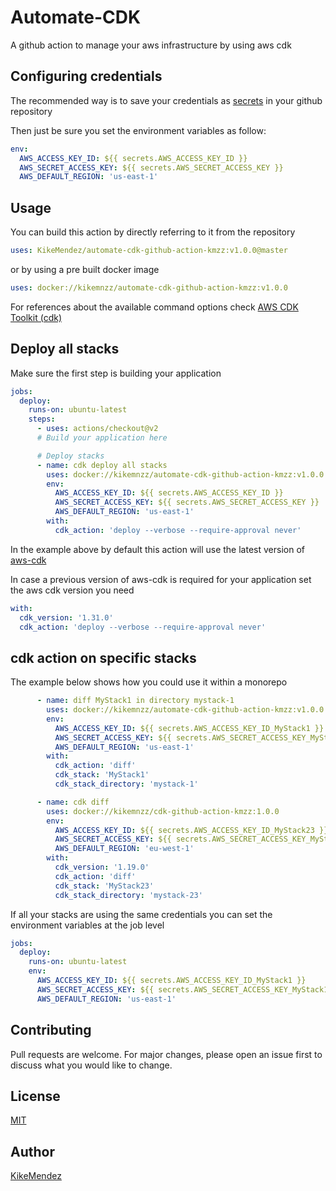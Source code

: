 # Automate-CDK
A github action to manage your aws infrastructure by using aws cdk

## Configuring credentials
The recommended way is to save your credentials as [secrets](https://help.github.com/en/actions/configuring-and-managing-workflows/creating-and-storing-encrypted-secrets) in your github repository  

Then just be sure you set the environment variables as follow:

```yaml
env:
  AWS_ACCESS_KEY_ID: ${{ secrets.AWS_ACCESS_KEY_ID }}
  AWS_SECRET_ACCESS_KEY: ${{ secrets.AWS_SECRET_ACCESS_KEY }}
  AWS_DEFAULT_REGION: 'us-east-1'
```

## Usage

You can build this action by directly referring to it from the repository
```yaml
uses: KikeMendez/automate-cdk-github-action-kmzz:v1.0.0@master
```
or by using a pre built docker image
```yaml
uses: docker://kikemnzz/automate-cdk-github-action-kmzz:v1.0.0
```

For references about the available command options check [AWS CDK Toolkit (cdk)](https://docs.aws.amazon.com/cdk/latest/guide/tools.html) 

## Deploy all stacks 
Make sure the first step is building your application
```yaml
jobs:
  deploy:
    runs-on: ubuntu-latest
    steps:
      - uses: actions/checkout@v2      
      # Build your application here

      # Deploy stacks
      - name: cdk deploy all stacks
        uses: docker://kikemnzz/automate-cdk-github-action-kmzz:v1.0.0
        env:
          AWS_ACCESS_KEY_ID: ${{ secrets.AWS_ACCESS_KEY_ID }}
          AWS_SECRET_ACCESS_KEY: ${{ secrets.AWS_SECRET_ACCESS_KEY }}
          AWS_DEFAULT_REGION: 'us-east-1'
        with:
          cdk_action: 'deploy --verbose --require-approval never'
```
In the example above by default this action will use the latest version of [aws-cdk](https://www.npmjs.com/package/aws-cdk) 

In case a previous version of aws-cdk is required for your application set the aws cdk version you need
```yaml
with:
  cdk_version: '1.31.0'
  cdk_action: 'deploy --verbose --require-approval never'
```

## cdk action on specific stacks
The example below shows how you could use it within a monorepo
```yaml
      - name: diff MyStack1 in directory mystack-1
        uses: docker://kikemnzz/automate-cdk-github-action-kmzz:v1.0.0
        env:
          AWS_ACCESS_KEY_ID: ${{ secrets.AWS_ACCESS_KEY_ID_MyStack1 }}
          AWS_SECRET_ACCESS_KEY: ${{ secrets.AWS_SECRET_ACCESS_KEY_MyStack1 }}
          AWS_DEFAULT_REGION: 'us-east-1'
        with:
          cdk_action: 'diff'
          cdk_stack: 'MyStack1'
          cdk_stack_directory: 'mystack-1'

      - name: cdk diff
        uses: docker://kikemnzz/cdk-github-action-kmzz:1.0.0
        env:
          AWS_ACCESS_KEY_ID: ${{ secrets.AWS_ACCESS_KEY_ID_MyStack23 }}
          AWS_SECRET_ACCESS_KEY: ${{ secrets.AWS_SECRET_ACCESS_KEY_MyStack23 }}
          AWS_DEFAULT_REGION: 'eu-west-1'
        with:
          cdk_version: '1.19.0'
          cdk_action: 'diff'
          cdk_stack: 'MyStack23'
          cdk_stack_directory: 'mystack-23'
```

If all your stacks are using the same credentials you can set the environment variables at the job level
```yaml
jobs:
  deploy:
    runs-on: ubuntu-latest
    env:
      AWS_ACCESS_KEY_ID: ${{ secrets.AWS_ACCESS_KEY_ID_MyStack1 }}
      AWS_SECRET_ACCESS_KEY: ${{ secrets.AWS_SECRET_ACCESS_KEY_MyStack1 }}
      AWS_DEFAULT_REGION: 'us-east-1'
```

## Contributing
Pull requests are welcome. For major changes, please open an issue first to discuss what you would like to change.

## License
[MIT](LICENSE)

## Author
[KikeMendez](https://github.com/KikeMendez)
